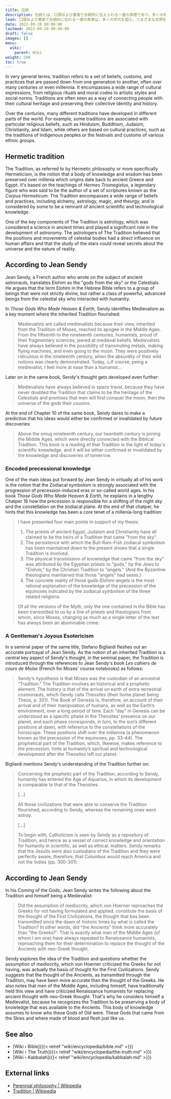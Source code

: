 ```yaml
---
title: 伝統
description: 伝統とは、口頭および書面で永続的に伝えられる一連の真理であり、多くの世代を超え、さまざまな文明を通じて受け継がれ、遠い過去に起源をもつ知識の宝庫を無傷で保ち続けています。伝統は必ずしも特定の一連の経典や書籍を指すわけではありませんが、最も崇高な真理を体系化された、そして腐敗しないとされる方法で形式化したすべての個々の人々の文化的および神話的遺産として理解できます。
lead: 口頭および書面で永続的に伝わる一連の真実は、多くの世代を超え、さまざまな文明を通じて受け継がれ、遠い過去に起源をもつ知識の宝庫を無傷で保ち続けています。伝統は必ずしも特定の一連の経典や書籍を指すわけではありませんが、最も崇高な真理を体系化された、そして腐敗しないとされる方法で形式化したすべての個々の人々の文化的および神話的遺産として理解できます。
date: 2022-09-20 00:00:00
lastmod: 2022-09-20 00:00:00
draft: false
images: []
menu:
  wiki:
    parent: Wiki
weight: 200
toc: true
---
```


In very general terms, tradition refers to a set of beliefs, customs, and practices that are passed down from one generation to another, often over many centuries or even millennia. It encompasses a wide range of cultural expressions, from religious rituals and moral codes to artistic styles and social norms. Traditions are often seen as a way of connecting people with their cultural heritage and preserving their collective identity and history.

Over the centuries, many different traditions have developed in different parts of the world. For example, some traditions are associated with particular religious beliefs, such as Hinduism, Buddhism, Judaism, Christianity, and Islam, while others are based on cultural practices, such as the traditions of indigenous peoples or the festivals and customs of various ethnic groups.

## Hermetic tradition

The Tradition, as referred to by Hermetic philosophy or more specifically Hermeticism, is the notion that a body of knowledge and wisdom has been preserved over millenia which origins date back to ancient Greece and Egypt. It's based on the teachings of _Hermes Trismegistus_, a legendary figure who was said to be the author of a set of scriptures known as the _Corpus Hermeticum_. The Tradition encompasses a wide range of beliefs and practices, including alchemy, astrology, magic, and theurgy, and is considered by some to be a remnant of ancient scientific and technological knowledge.

One of the key components of The Tradition is astrology, which was considered a science in ancient times and played a significant role in the development of astronomy. The astrologers of The Tradition believed that the positions and movements of celestial bodies had a direct influence on human affairs and that the study of the stars could reveal secrets about the universe and the nature of reality.

## According to Jean Sendy

Jean Sendy, a French author who wrote on the subject of ancient astronauts, translates Elohim as the "gods from the sky" or the Celestials. He argues that the term Elohim in the Hebrew Bible refers to a group of beings that were not strictly divine, but rather a class of powerful, advanced beings from the celestial sky who interacted with humanity.

In _Those Gods Who Made Heaven & Earth_, Sendy identifies Medievalism as a key moment where the inherited Tradition flourished:

> Medievalists are called medievalists because their view, inherited from the Tradition of Moses, reached its apogee in the Middle Ages. From the fifteenth to the nineteenth centuries, humanists, proud of their fragmentary sciences, jeered at medieval beliefs. Medievalists have always believed in the possibility of transmuting metals, making flying machines, and even going to the moon. They were positively ridiculous in the nineteenth century, when the absurdity of their wild notions was clearly demonstrated. Today, cJf course, peing a medievalist, I feel more at ease than a humanist...

Later on in the same book, Sendy's thought gets developed even further:

> Medievalists have always believed in space travel, because they have never doubted the Tradition that claims to be the heritage of the Celestials and promises that men will first conquer the moon, then the universe of the gods their cousins.

At the end of Chapter 10 of the same book, Sendy dares to make a prediction that his ideas would either be confirmed or invalidated by future discoveries:

> Above the smug nineteenth century, our twentieth century is joining the Middle Ages, which were directly connected with the Biblical Tradition. This book is a reading ef that Tradition in the light ef today's scientific knewledge, and it will be either confirmed er invalidated by the knowledge and discoveries of tomerrow.

### Encoded precessional knowledge

One of the main ideas put forward by Jean Sendy in virtually all of his work is the notion that the Zodiacal symbolism is strongly associated with the progression of precession-induced eras or so-called world ages. In his book _Those Gods Who Made Heaven & Earth_, he explains in a lengthy Chatper 16 how the precession is responsible for a shifting of the night sky and the constellation on the zodiacal plane. At the end of that chatper, he hints that this knowledge has been a core tenet of a millenia-long tradition:

> I have presented four main points in support of my thesis:
>
> 1) The priests of ancient Egypt, Judaism and Christianity have all claimed to be the heirs of a Tradition that came "from the sky".
> 2) The persistence with which the Bull-Ram-Fish zodiacal symbolism has been maintained down to the present shows that a single Tradition is involved.
> 3) The physical transmission of knowledge that came "from the sky" was attributed by the Egyptian priests to "gods," by the Jews to "Elohim," by the Christian Tradition to "angels." (And the Byzantine theologians maintained that those "angels" had sexes.)
> 4) The concrete reality of those gods-Elohim-angels is the most rational explanation of the knowledge of the precession of the equinoxes indicated by the zodiacal symbolism of the three related religions.
>
> Of all the versions of the Myth, only the one contained in the Bible has been transmitted to us by a line of priests and theologians from whom, since Moses, changing as much as a single letter of the text has always been an abominable crime.

### A Gentleman's Joyous Esotericism

In a seminal paper of the same title, Stefano Bigliardi fleshes out an accurate portrayal of Jean Sendy. As the notion of an inherited Tradition is a central key aspect of Sendy's thought, in the seminal paper, the Tradition is introduced through the references to Jean Sendy's book _Les cahiers de cours de Moïse_ (French for Moses' course notebooks) as follows:

> Sendy’s hypothesis is that Moses was the custodian of an ancestral “Tradition.” The Tradition involves an historical and a prophetic element. The history is that of the arrival on earth of extra-terrestrial cosmonauts, which Sendy calls Theosites (their home planet being Theos, p. 201). The Book of Genesis is, therefore, an account of their arrival and of their manipulation of humans, as well as the Earth’s environment, over a long period of time. Each “day” in Genesis can be understood as a specific phase in the Theosites’ presence on our planet, and each phase corresponds, in turn, to the sun’s different positions at dawn, with reference to the constellations of the horoscope. These positions shift over the millennia (a phenomenon known as the precession of the equinoxes, pp. 33-44). The prophetical part of the Tradition, which, likewise, makes reference to the precession, hints at humanity’s spiritual and technological development after the Theosites left our planet.

Bigliardi mentions Sendy's understanding of the Tradition further on:

> Concerning the prophetic part of the Tradition, according to Sendy, humanity has entered the Age of Aquarius, in which its development is comparable to that of the Theosites.
>
> [...]
>
> All those civilizations that were able to conserve the Tradition flourished, according
to Sendy, whereas the remaining ones went astray.
>
> [...]
>
> To begin with, Catholicism is seen by Sendy as a repository of Tradition, and hence as a vessel of correct knowledge and orientation for humanity in scientific, as well as ethical, matters. Sendy remarks that the Jesuits were also custodians of the Tradition and they were perfectly aware, therefore, that Columbus would reach America and not the Indies (pp. 300-301).

## According to Jean Sendy

In his Coming of the Gods, Jean Sendy writes the following about the Tradition and himself being a Medievalist:

> Did the assumption of mediocrity, which von Hoerner reproaches the Greeks for not having formulated and applied, constitute the basis of the thought of the First Civilizations, the thought that bas been transmitted since the dawn of historic times by what is called the Tradition? In other words, did "the Ancients" think more accurately than "the Greeks?'· That is exactly what men of the Middle Ages (of whom I am one) have always repeated to Renaissance humanists, reproaching them for their determination to replace the thought of the Ancients with neo-Greek thought.

Sendy explores the idea of the Tradition and questions whether the assumption of mediocrity, which von Hoerner criticized the Greeks for not having, was actually the basis of thought for the First Civilizations. Sendy suggests that the thought of the Ancients, as transmitted through the Tradition, may have been more accurate than the thought of the Greeks. He also notes that men of the Middle Ages, including himself, have traditionally held this view and have criticized Renaissance humanists for replacing ancient thought with neo-Greek thought. That's why he considers himself a Medievalist, because he recognizes the Tradition to be preserving a body of knowledge that was available to the Ancients. This body of knowledge assumes to know who these Gods of Old were. These Gods that came from the Skies and where made of blood and flesh just like us.

## See also

- [Wiki › Bible]({{< relref "wiki/encyclopedia/bible.md" >}})
- [Wiki › The Truth]({{< relref "wiki/encyclopedia/the-truth.md" >}})
- [Wiki › Kabbalah]({{< relref "wiki/encyclopedia/kabbalah.md" >}})

## External links

- [Perennial philosophy | Wikipedia](https://en.wikipedia.org/wiki/Perennial_philosophy)
- [Tradition | Wikipedia](https://en.wikipedia.org/wiki/Tradition)